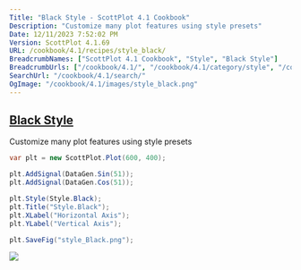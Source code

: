 ```yaml
---
Title: "Black Style - ScottPlot 4.1 Cookbook"
Description: "Customize many plot features using style presets"
Date: 12/11/2023 7:52:02 PM
Version: ScottPlot 4.1.69
URL: /cookbook/4.1/recipes/style_black/
BreadcrumbNames: ["ScottPlot 4.1 Cookbook", "Style", "Black Style"]
BreadcrumbUrls: ["/cookbook/4.1/", "/cookbook/4.1/category/style", "/cookbook/4.1/recipes/style_black/"]
SearchUrl: "/cookbook/4.1/search/"
OgImage: "/cookbook/4.1/images/style_black.png"
---
```


<h2><a href='/cookbook/4.1/recipes/style_black/'>Black Style</a></h2>

Customize many plot features using style presets

```cs
var plt = new ScottPlot.Plot(600, 400);

plt.AddSignal(DataGen.Sin(51));
plt.AddSignal(DataGen.Cos(51));

plt.Style(Style.Black);
plt.Title("Style.Black");
plt.XLabel("Horizontal Axis");
plt.YLabel("Vertical Axis");

plt.SaveFig("style_Black.png");
```

<img src='../../images/style_black.png' class='d-block mx-auto my-5' />


